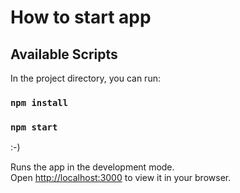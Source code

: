 # How to start app

## Available Scripts

In the project directory, you can run:

### `npm install`
### `npm start`

:-)

Runs the app in the development mode.\
Open [http://localhost:3000](http://localhost:3000) to view it in your browser.
